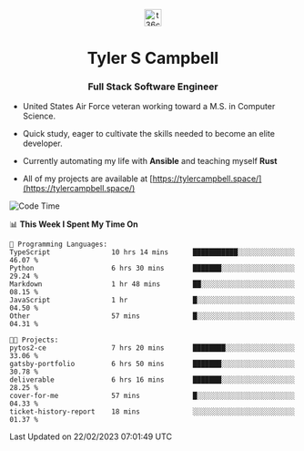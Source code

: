 <p align="center">
<a href="https://www.linkedin.com/in/t36campbell" target="blank"><img align="center" src="https://ik.imagekit.io/t36campbell/Portfolio/linkedin.png.original_m8bbGgPh6.png" alt="t36campbell" height="30" width="30" /></a>
</p>
<h1 align="center">Tyler S Campbell</h1>
<h3 align="center">Full Stack Software Engineer</h3>

* United States Air Force veteran working toward a M.S. in Computer Science.

* Quick study, eager to cultivate the skills needed to become an elite developer.

* Currently automating my life with **Ansible** and teaching myself **Rust**

* All of my projects are available at [https://tylercampbell.space/](https://tylercampbell.space/)

<!--START_SECTION:waka-->
![Code Time](http://img.shields.io/badge/Code%20Time-2%2C192%20hrs%203%20mins-blue)

📊 **This Week I Spent My Time On** 

```text
💬 Programming Languages: 
TypeScript               10 hrs 14 mins      ███████████░░░░░░░░░░░░░░   46.07 % 
Python                   6 hrs 30 mins       ███████░░░░░░░░░░░░░░░░░░   29.24 % 
Markdown                 1 hr 48 mins        ██░░░░░░░░░░░░░░░░░░░░░░░   08.15 % 
JavaScript               1 hr                █░░░░░░░░░░░░░░░░░░░░░░░░   04.50 % 
Other                    57 mins             █░░░░░░░░░░░░░░░░░░░░░░░░   04.31 % 

🐱‍💻 Projects: 
pytos2-ce                7 hrs 20 mins       ████████░░░░░░░░░░░░░░░░░   33.06 % 
gatsby-portfolio         6 hrs 50 mins       ███████░░░░░░░░░░░░░░░░░░   30.78 % 
deliverable              6 hrs 16 mins       ███████░░░░░░░░░░░░░░░░░░   28.25 % 
cover-for-me             57 mins             █░░░░░░░░░░░░░░░░░░░░░░░░   04.33 % 
ticket-history-report    18 mins             ░░░░░░░░░░░░░░░░░░░░░░░░░   01.37 % 

```


 Last Updated on 22/02/2023 07:01:49 UTC
<!--END_SECTION:waka-->
